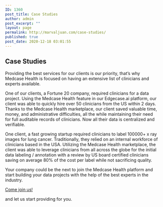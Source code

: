 ```yaml
---
ID: 1360
post_title: Case Studies
author: admin
post_excerpt: ""
layout: page
permalink: http://marvaljuan.com/case-studies/
published: true
post_date: 2020-12-18 03:01:55
---
```

<h2>Case Studies</h2>		
		<p>Providing the best services for our clients is our priority, that’s why Medcase Health is focused on having an extensive list of clinicians and experts available.</p><p>One of our clients, a Fortune 20 company, required clinicians for a data project. Using the Medcase Health feature in our Edgecase.ai platform, our client was able to quickly hire over 50 clinicians from the US within 2 days.<br />Thanks to the Medcase Health marketplace, our client saved valuable time, money, and administrative difficulties, all the while maintaining their need for full auditable records of clinicians. Now all their data is centralized and verifiable.</p><p>One client, a fast growing startup required clinicians to label 100000+ x ray images for lung cancer. Traditionally, they relied on an internal workforce of clinicians based in the USA. Utilizing the Medcase Health marketplace, the client was able to leverage clinicians from all across the globe for the initial data labeling / annotation with a review by US board certified clinicians saving on average 80% of the cost per label while not sacrificing quality.</p><p>Your company could be the next to join the Medcase Health platform and start building your data projects with the help of the best experts in the industry.</p>		
			<a href="http://34.201.241.169/wp-login.php?action=register" role="button">
						Come join us!
					</a>
		<p>and let us start providing for you.</p>